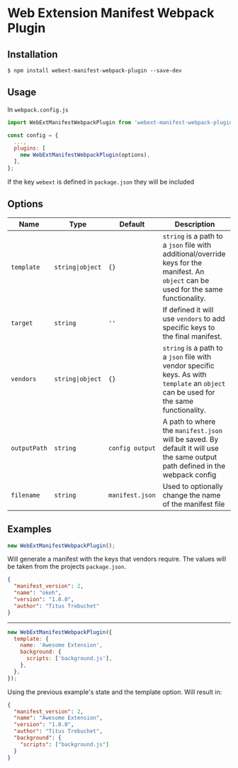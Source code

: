 # Web Extension Manifest Webpack Plugin

## Installation

```shell
$ npm install webext-manifest-webpack-plugin --save-dev
```

## Usage

In `webpack.config.js`

```javascript
import WebExtManifestWebpackPlugin from 'webext-manifest-webpack-plugin';

const config = {
  ...,
  plugins: [
    new WebExtManifestWebpackPlugin(options),
  ],
};
```

If the key `webext` is defined in `package.json` they will be included

## Options

| Name         | Type             | Default         | Description                                                                                                                             |
| ------------ | ---------------- | --------------- | --------------------------------------------------------------------------------------------------------------------------------------- |
| `template`   | `string\|object` | `{}`            | `string` is a path to a `json` file with additional/override keys for the manifest. An `object` can be used for the same functionality. |
| `target`     | `string`         | `''`            | If defined it will use `vendors` to add specific keys to the final manifest.                                                            |
| `vendors`    | `string\|object` | `{}`            | `string` is a path to a `json` file with vendor specific keys. As with `template` an `object` can be used for the same functionality.   |
| `outputPath` | `string`         | `config output` | A path to where the `manifest.json` will be saved. By default it will use the same output path defined in the webpack config            |
| `filename`   | `string`         | `manifest.json` | Used to optionally change the name of the manifest file                                                                                 |

## Examples

```javascript
new WebExtManifestWebpackPlugin();
```

Will generate a manifest with the keys that vendors require. The values will be taken from the projects `package.json`.

```json
{
  "manifest_version": 2,
  "name": "okeh",
  "version": "1.0.0",
  "author": "Titus Trebuchet"
}
```

---

```javascript
new WebExtManifestWebpackPlugin({
  template: {
    name: 'Awesome Extension',
    background: {
      scripts: ['background.js'],
    },
  },
});
```

Using the previous example's state and the template option. Will result in:

```json
{
  "manifest_version": 2,
  "name": "Awesome Extension",
  "version": "1.0.0",
  "author": "Titus Trebuchet",
  "background": {
    "scripts": ["background.js"]
  }
}
```
